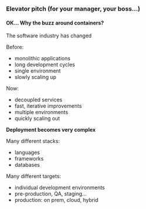 ### Elevator pitch (for your manager, your boss...)
#### OK... Why the buzz around containers?

The software industry has changed

Before:
- monolithic applications
- long development cycles
- single environment
- slowly scaling up

Now:
- decoupled services
- fast, iterative improvements
- multiple environments
- quickly scaling out

**Deployment becomes very complex**

Many different stacks:
- languages
- frameworks
- databases

Many different targets:
- individual development environments
- pre-production, QA, staging...
- production: on prem, cloud, hybrid
